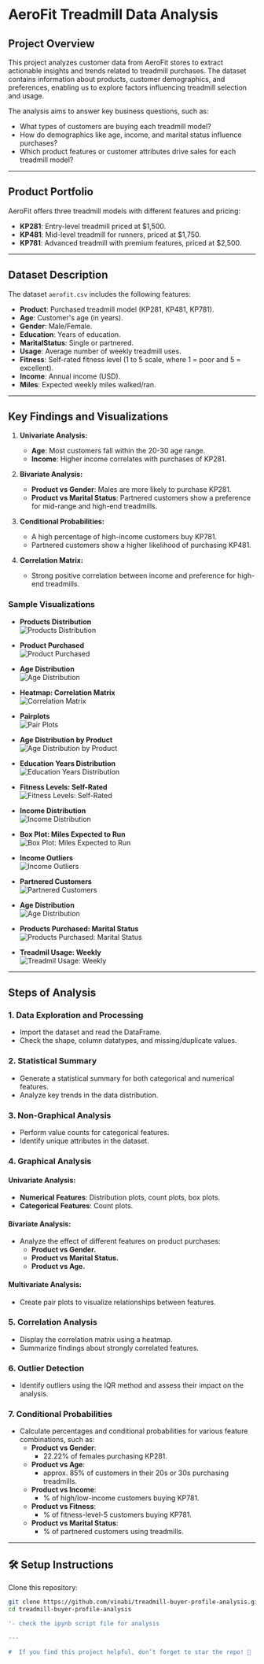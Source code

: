 # **AeroFit Treadmill Data Analysis**

## **Project Overview**
This project analyzes customer data from AeroFit stores to extract actionable insights and trends related to treadmill purchases. The dataset contains information about products, customer demographics, and preferences, enabling us to explore factors influencing treadmill selection and usage.  

The analysis aims to answer key business questions, such as:  
- What types of customers are buying each treadmill model?  
- How do demographics like age, income, and marital status influence purchases?  
- Which product features or customer attributes drive sales for each treadmill model?  

---

## **Product Portfolio**
AeroFit offers three treadmill models with different features and pricing:
- **KP281**: Entry-level treadmill priced at $1,500.
- **KP481**: Mid-level treadmill for runners, priced at $1,750.
- **KP781**: Advanced treadmill with premium features, priced at $2,500.

---

## **Dataset Description**
The dataset `aerofit.csv` includes the following features:  
- **Product**: Purchased treadmill model (KP281, KP481, KP781).  
- **Age**: Customer's age (in years).  
- **Gender**: Male/Female.  
- **Education**: Years of education.  
- **MaritalStatus**: Single or partnered.  
- **Usage**: Average number of weekly treadmill uses.  
- **Fitness**: Self-rated fitness level (1 to 5 scale, where 1 = poor and 5 = excellent).  
- **Income**: Annual income (USD).  
- **Miles**: Expected weekly miles walked/ran.  

---

## **Key Findings and Visualizations**
1. **Univariate Analysis:**  
   - **Age**: Most customers fall within the 20-30 age range.  
   - **Income**: Higher income correlates with purchases of KP281.  

2. **Bivariate Analysis:**  
   - **Product vs Gender**: Males are more likely to purchase KP281.  
   - **Product vs Marital Status**: Partnered customers show a preference for mid-range and high-end treadmills.  

3. **Conditional Probabilities:**  
   - A high percentage of high-income customers buy KP781.  
   - Partnered customers show a higher likelihood of purchasing KP481.  

4. **Correlation Matrix:**  
   - Strong positive correlation between income and preference for high-end treadmills.  

### **Sample Visualizations**
- **Products Distribution**  
  ![Products Distribution](visuals/prodist.png)

- **Product Purchased**  
  ![Product Purchased](visuals/products.png) 

- **Age Distribution**  
  ![Age Distribution](visuals/age.png)  

- **Heatmap: Correlation Matrix**  
  ![Correlation Matrix](visuals/corr.png)

- **Pairplots**  
  ![Pair Plots](visuals/pairplots.png)

- **Age Distribution by Product**  
  ![Age Distribution by Product](visuals/age_dist.png)

- **Education Years Distribution**  
  ![Education Years Distribution](visuals/edu.png)

- **Fitness Levels: Self-Rated**  
  ![Fitness Levels: Self-Rated](visuals/fitness.png)

- **Income Distribution**  
  ![Income Distribution](visuals/income.png)

- **Box Plot: Miles Expected to Run**  
  ![Box Plot: Miles Expected to Run](visuals/miles.png)

- **Income Outliers**  
  ![Income Outliers](visuals/outliers.png)

- **Partnered Customers**  
  ![Partnered Customers](visuals/partnered.png)

- **Age Distribution**  
  ![Age Distribution](visuals/age.png) 

- **Products Purchased: Marital Status**  
  ![Products Purchased: Marital Status](visuals/product_purchased.png)

- **Treadmil Usage: Weekly**  
  ![Treadmil Usage: Weekly](visuals/weekly.png)
  
---

## **Steps of Analysis**
### **1. Data Exploration and Processing**
- Import the dataset and read the DataFrame.  
- Check the shape, column datatypes, and missing/duplicate values.  

### **2. Statistical Summary**
- Generate a statistical summary for both categorical and numerical features.  
- Analyze key trends in the data distribution.  

### **3. Non-Graphical Analysis**
- Perform value counts for categorical features.  
- Identify unique attributes in the dataset.  

### **4. Graphical Analysis**
#### Univariate Analysis:
- **Numerical Features**: Distribution plots, count plots, box plots.  
- **Categorical Features**: Count plots.  

#### Bivariate Analysis:
- Analyze the effect of different features on product purchases:  
  - **Product vs Gender.**  
  - **Product vs Marital Status.**  
  - **Product vs Age.**  

#### Multivariate Analysis:
- Create pair plots to visualize relationships between features.  

### **5. Correlation Analysis**
- Display the correlation matrix using a heatmap.  
- Summarize findings about strongly correlated features.  

### **6. Outlier Detection**
- Identify outliers using the IQR method and assess their impact on the analysis.  

### **7. Conditional Probabilities**
- Calculate percentages and conditional probabilities for various feature combinations, such as:  
  - **Product vs Gender**:  
    - 22.22% of females purchasing KP281.  
  - **Product vs Age**:  
    - approx. 85% of customers in their 20s or 30s purchasing treadmills.  
  - **Product vs Income**:  
    - % of high/low-income customers buying KP781.  
  - **Product vs Fitness**:  
    - % of fitness-level-5 customers buying KP781.  
  - **Product vs Marital Status**:  
    - % of partnered customers using treadmills.  

---

## 🛠️ Setup Instructions

Clone this repository:  
   ```bash
   git clone https://github.com/vinabi/treadmill-buyer-profile-analysis.git
   cd treadmill-buyer-profile-analysis

'- check the ipynb script file for analysis

---

#  If you find this project helpful, don’t forget to star the repo! 🎀

